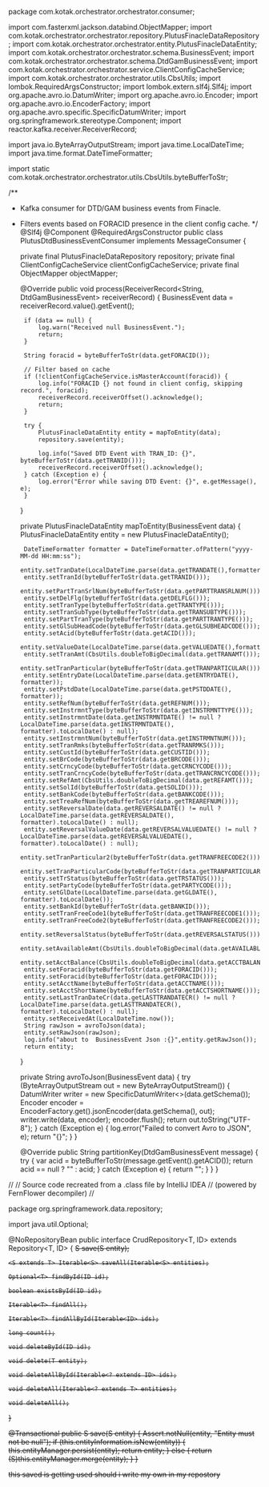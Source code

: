 
package com.kotak.orchestrator.orchestrator.consumer;

import com.fasterxml.jackson.databind.ObjectMapper;
import com.kotak.orchestrator.orchestrator.repository.PlutusFinacleDataRepository;
import com.kotak.orchestrator.orchestrator.entity.PlutusFinacleDataEntity;
import com.kotak.orchestrator.orchestrator.schema.BusinessEvent;
import com.kotak.orchestrator.orchestrator.schema.DtdGamBusinessEvent;
import com.kotak.orchestrator.orchestrator.service.ClientConfigCacheService;
import com.kotak.orchestrator.orchestrator.utils.CbsUtils;
import lombok.RequiredArgsConstructor;
import lombok.extern.slf4j.Slf4j;
import org.apache.avro.io.DatumWriter;
import org.apache.avro.io.Encoder;
import org.apache.avro.io.EncoderFactory;
import org.apache.avro.specific.SpecificDatumWriter;
import org.springframework.stereotype.Component;
import reactor.kafka.receiver.ReceiverRecord;

import java.io.ByteArrayOutputStream;
import java.time.LocalDateTime;
import java.time.format.DateTimeFormatter;

import static com.kotak.orchestrator.orchestrator.utils.CbsUtils.byteBufferToStr;

/**
 * Kafka consumer for DTD/GAM business events from Finacle.
 * Filters events based on FORACID presence in the client config cache.
 */
@Slf4j
@Component
@RequiredArgsConstructor
public class PlutusDtdBusinessEventConsumer implements MessageConsumer<DtdGamBusinessEvent> {

    private final PlutusFinacleDataRepository repository;
    private final ClientConfigCacheService clientConfigCacheService;
    private final ObjectMapper objectMapper;


    @Override
    public void process(ReceiverRecord<String, DtdGamBusinessEvent> receiverRecord) {
        BusinessEvent data = receiverRecord.value().getEvent();

        if (data == null) {
            log.warn("Received null BusinessEvent.");
            return;
        }

        String foracid = byteBufferToStr(data.getFORACID());

        // Filter based on cache
        if (!clientConfigCacheService.isMasterAccount(foracid)) {
            log.info("FORACID {} not found in client config, skipping record.", foracid);
            receiverRecord.receiverOffset().acknowledge();
            return;
        }

        try {
            PlutusFinacleDataEntity entity = mapToEntity(data);
            repository.save(entity);

            log.info("Saved DTD Event with TRAN_ID: {}", byteBufferToStr(data.getTRANID()));
            receiverRecord.receiverOffset().acknowledge();
        } catch (Exception e) {
            log.error("Error while saving DTD Event: {}", e.getMessage(), e);
        }
    }

    private PlutusFinacleDataEntity mapToEntity(BusinessEvent data) {
        PlutusFinacleDataEntity entity = new PlutusFinacleDataEntity();


        DateTimeFormatter formatter = DateTimeFormatter.ofPattern("yyyy-MM-dd HH:mm:ss");
        entity.setTranDate(LocalDateTime.parse(data.getTRANDATE(),formatter).toLocalDate());
        entity.setTranId(byteBufferToStr(data.getTRANID()));
        entity.setPartTranSrlNum(byteBufferToStr(data.getPARTTRANSRLNUM()));
        entity.setDelFlg(byteBufferToStr(data.getDELFLG()));
        entity.setTranType(byteBufferToStr(data.getTRANTYPE()));
        entity.setTranSubType(byteBufferToStr(data.getTRANSUBTYPE()));
        entity.setPartTranType(byteBufferToStr(data.getPARTTRANTYPE()));
        entity.setGlSubHeadCode(byteBufferToStr(data.getGLSUBHEADCODE()));
        entity.setAcid(byteBufferToStr(data.getACID()));
        entity.setValueDate(LocalDateTime.parse(data.getVALUEDATE(),formatter).toLocalDate());
        entity.setTranAmt(CbsUtils.doubleToBigDecimal(data.getTRANAMT()));
        entity.setTranParticular(byteBufferToStr(data.getTRANPARTICULAR()));
        entity.setEntryDate(LocalDateTime.parse(data.getENTRYDATE(), formatter));
        entity.setPstdDate(LocalDateTime.parse(data.getPSTDDATE(), formatter));
        entity.setRefNum(byteBufferToStr(data.getREFNUM()));
        entity.setInstrmntType(byteBufferToStr(data.getINSTRMNTTYPE()));
        entity.setInstrmntDate(data.getINSTRMNTDATE() != null ? LocalDateTime.parse(data.getINSTRMNTDATE(), formatter).toLocalDate() : null);
        entity.setInstrmntNum(byteBufferToStr(data.getINSTRMNTNUM()));
        entity.setTranRmks(byteBufferToStr(data.getTRANRMKS()));
        entity.setCustId(byteBufferToStr(data.getCUSTID()));
        entity.setBrCode(byteBufferToStr(data.getBRCODE()));
        entity.setCrncyCode(byteBufferToStr(data.getCRNCYCODE()));
        entity.setTranCrncyCode(byteBufferToStr(data.getTRANCRNCYCODE()));
        entity.setRefAmt(CbsUtils.doubleToBigDecimal(data.getREFAMT()));
        entity.setSolId(byteBufferToStr(data.getSOLID()));
        entity.setBankCode(byteBufferToStr(data.getBANKCODE()));
        entity.setTreaRefNum(byteBufferToStr(data.getTREAREFNUM()));
        entity.setReversalDate(data.getREVERSALDATE() != null ? LocalDateTime.parse(data.getREVERSALDATE(), formatter).toLocalDate() : null);
        entity.setReversalValueDate(data.getREVERSALVALUEDATE() != null ? LocalDateTime.parse(data.getREVERSALVALUEDATE(), formatter).toLocalDate() : null);
        entity.setTranParticular2(byteBufferToStr(data.getTRANFREECODE2()));
        entity.setTranParticularCode(byteBufferToStr(data.getTRANPARTICULARCODE()));
        entity.setTrStatus(byteBufferToStr(data.getTRSTATUS()));
        entity.setPartyCode(byteBufferToStr(data.getPARTYCODE()));
        entity.setGlDate(LocalDateTime.parse(data.getGLDATE(), formatter).toLocalDate());
        entity.setBankId(byteBufferToStr(data.getBANKID()));
        entity.setTranFreeCode1(byteBufferToStr(data.getTRANFREECODE1()));
        entity.setTranFreeCode2(byteBufferToStr(data.getTRANFREECODE2()));
        entity.setReversalStatus(byteBufferToStr(data.getREVERSALSTATUS()));
        entity.setAvailableAmt(CbsUtils.doubleToBigDecimal(data.getAVAILABLEAMT()));
        entity.setAcctBalance(CbsUtils.doubleToBigDecimal(data.getACCTBALANCE()));
        entity.setForacid(byteBufferToStr(data.getFORACID()));
        entity.setForacid(byteBufferToStr(data.getFORACID()));
        entity.setAcctName(byteBufferToStr(data.getACCTNAME()));
        entity.setAcctShortName(byteBufferToStr(data.getACCTSHORTNAME()));
        entity.setLastTranDateCr(data.getLASTTRANDATECR() != null ? LocalDateTime.parse(data.getLASTTRANDATECR(), formatter).toLocalDate() : null);
        entity.setReceivedAt(LocalDateTime.now());
        String rawJson = avroToJson(data);
        entity.setRawJson(rawJson);
        log.info("about to  BusinessEvent Json :{}",entity.getRawJson());
        return entity;
    }

    private String avroToJson(BusinessEvent data) {
        try (ByteArrayOutputStream out = new ByteArrayOutputStream()) {
            DatumWriter<BusinessEvent> writer = new SpecificDatumWriter<>(data.getSchema());
            Encoder encoder = EncoderFactory.get().jsonEncoder(data.getSchema(), out);
            writer.write(data, encoder);
            encoder.flush();
            return out.toString("UTF-8");
        } catch (Exception e) {
            log.error("Failed to convert Avro to JSON", e);
            return "{}";
        }
    }


    @Override
    public String partitionKey(DtdGamBusinessEvent message) {
        try {
            var acid = byteBufferToStr(message.getEvent().getACID());
            return acid == null ? "" : acid;
        } catch (Exception e) {
            return "";
        }
    }
}



//
// Source code recreated from a .class file by IntelliJ IDEA
// (powered by FernFlower decompiler)
//

package org.springframework.data.repository;

import java.util.Optional;

@NoRepositoryBean
public interface CrudRepository<T, ID> extends Repository<T, ID> {
    <S extends T> S save(S entity);

    <S extends T> Iterable<S> saveAll(Iterable<S> entities);

    Optional<T> findById(ID id);

    boolean existsById(ID id);

    Iterable<T> findAll();

    Iterable<T> findAllById(Iterable<ID> ids);

    long count();

    void deleteById(ID id);

    void delete(T entity);

    void deleteAllById(Iterable<? extends ID> ids);

    void deleteAll(Iterable<? extends T> entities);

    void deleteAll();
}





@Transactional
    public <S extends T> S save(S entity) {
        Assert.notNull(entity, "Entity must not be null");
        if (this.entityInformation.isNew(entity)) {
            this.entityManager.persist(entity);
            return entity;
        } else {
            return (S)this.entityManager.merge(entity);
        }
    }


this saved is getting used should i write my own in my repostory 
